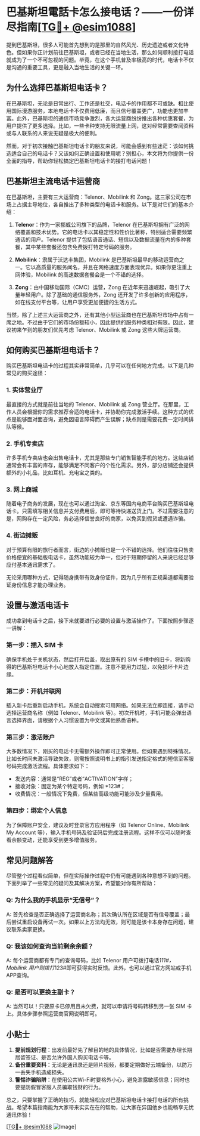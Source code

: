 # 巴基斯坦電話卡怎么接电话？——一份详尽指南[[TG💪+ @esim1088](https://t.me/s/esim1088)]

提到巴基斯坦，很多人可能首先想到的是那里的自然风光、历史遗迹或者文化特色。但如果你正计划前往巴基斯坦，或者已经在当地生活，那么如何顺利接打电话就成为了一个不可忽视的问题。毕竟，在这个手机普及率极高的时代，电话卡不仅是沟通的重要工具，更是融入当地生活的关键一环。

## 为什么选择巴基斯坦电话卡？

在巴基斯坦，无论是日常出行、工作还是社交，电话卡的作用都不可或缺。相比使用国际漫游服务，本地电话卡不仅费用低廉，而且信号覆盖更广，功能也更加丰富。此外，巴基斯坦的通信市场竞争激烈，各大运营商纷纷推出各种优惠套餐，为用户提供了更多选择。比如，一些卡种支持无限流量上网，这对经常需要查阅资料或与人联系的人来说无疑是极大的便利。

然而，对于初次接触巴基斯坦电话卡的朋友来说，可能会感到有些迷茫：该如何挑选适合自己的电话卡？又该如何正确设置和使用呢？别担心，本文将为你提供一份全面的指导，帮助你轻松搞定巴基斯坦电话卡的接打电话问题！

## 巴基斯坦主流电话卡运营商

在巴基斯坦，主要有三大运营商：Telenor、Mobilink 和 Zong。这三家公司在市场上占据主导地位，各自推出了多种类型的电话卡和服务。以下是对它们的基本介绍：

1. **Telenor**：作为一家挪威公司旗下的品牌，Telenor 在巴基斯坦拥有广泛的网络覆盖和技术优势。它的电话卡以其稳定性和性价比著称，特别适合需要频繁通话的用户。Telenor 提供了包括语音通话、短信以及数据流量在内的多种套餐，其中某些套餐还包含免费拨打特定号码的服务。

2. **Mobilink**：隶属于沃达丰集团，Mobilink 是巴基斯坦最早的移动运营商之一。它以高质量的服务闻名，并且在网络速度方面表现优异。如果你更注重上网体验，Mobilink 的高速数据套餐会是一个不错的选择。

3. **Zong**：由中国移动国际（CMC）运营，Zong 在近年来迅速崛起，吸引了大量年轻用户。除了基础的通信服务外，Zong 还开发了许多创新的应用程序，如在线支付平台等，让用户享受更加便捷的生活方式。

当然，除了上述三大运营商之外，还有其他小型运营商也在巴基斯坦市场中占有一席之地。不过由于它们的市场份额较小，因此提供的服务种类相对有限。因此，建议初来乍到的朋友们优先考虑 Telenor、Mobilink 或 Zong 这些大牌运营商。

## 如何购买巴基斯坦电话卡？

购买巴基斯坦电话卡的过程其实非常简单，几乎可以在任何地方完成。以下是几种常见的购买途径：

### 1. 实体营业厅
最直接的方式就是前往当地的 Telenor、Mobilink 或 Zong 营业厅。在那里，工作人员会根据你的需求推荐合适的电话卡，并协助你完成激活手续。这种方式的优点是能够面对面咨询，避免因语言障碍而产生误解；缺点则是需要花费一定时间排队等候。

### 2. 手机专卖店
许多手机专卖店也会出售电话卡，尤其是那些专门销售智能手机的地方。这些店铺通常会有丰富的库存，能够满足不同客户的个性化需求。另外，部分店铺还会提供额外的小礼品，比如耳机、充电宝之类的。

### 3. 网上商城
随着电子商务的发展，现在也可以通过淘宝、京东等国内电商平台购买巴基斯坦电话卡。只需填写相关信息并支付费用后，即可等待快递送货上门。不过需要注意的是，网购存在一定风险，务必选择信誉良好的商家，以免买到假货或遭遇诈骗。

### 4. 街边摊贩
对于预算有限的旅行者而言，街边的小摊贩也是一个不错的选择。他们往往只售卖价格便宜的基础版电话卡，虽然功能较为单一，但对于短期停留的人来说已经足够应付基本通讯需求了。

无论采用哪种方式，记得随身携带有效身份证件，因为几乎所有正规渠道都需要验证身份信息才能办理业务。

## 设置与激活电话卡

成功拿到电话卡之后，接下来就要进行必要的设置与激活操作了。下面按照步骤逐一讲解：

### 第一步：插入 SIM 卡
确保手机处于关机状态，然后打开后盖，取出原有的 SIM 卡槽中的旧卡，将新购得的巴基斯坦电话卡小心地放入指定位置。注意不要用力过猛，以免损坏卡片边缘。

### 第二步：开机并联网
插入新卡后重新启动手机，系统会自动搜索可用网络。如果无法立即连接，请手动选择运营商名称（例如 Telenor、Mobilink 等）。初次开机时，手机可能会弹出语言选择界面，请根据个人习惯设置为中文或其他熟悉语种。

### 第三步：激活账户
大多数情况下，刚买的电话卡无需额外操作即可正常使用。但如果遇到特殊情况，比如长时间未激活导致失效，则需按照说明书上的指引发送指定格式的短信至客服号码完成激活流程。具体要求如下：
- 发送内容：通常是“REG”或者“ACTIVATION”字样；
- 接收对象：固定为某个特定号码，例如 *123#；
- 收费情况：一般情况下免费，但某些高级功能可能涉及少量费用。

### 第四步：绑定个人信息
为了保障账户安全，建议及时登录官方应用程序（如 Telenor Online、Mobilink My Account 等），输入手机号码及验证码后完成注册流程。这样不仅可以随时查看余额变动，还能享受到更多增值服务。

## 常见问题解答

尽管整个过程看似简单，但在实际操作过程中仍有可能遇到各种意想不到的问题。下面列举了一些常见的疑问及其解决方案，希望能对你有所帮助：

### Q: 为什么我的手机显示“无信号”？
A: 首先检查是否正确选择了运营商名称；其次确认所在区域是否有信号覆盖；最后尝试重启设备再试一次。如果以上方法均无效，则可能是该卡本身存在问题，建议联系卖家更换。

### Q: 我该如何查询当前剩余余额？
A: 每个运营商都有专门的查询号码，比如 Telenor 用户可拨打电话*111#，Mobilink 用户则拨打*123#即可获得实时反馈。此外，也可以通过官方网站或手机APP查询。

### Q: 是否可以更换主副卡？
A: 当然可以！只要原卡已停用且未欠费，就可以申请将号码转移到另一张 SIM 卡上。具体步骤参照运营商官网说明即可。

## 小贴士

1. **提前规划行程**：出发前最好先了解目的地的具体情况，比如是否需要办理长期居留签证、是否允许外国人购买电话卡等。
2. **备份重要资料**：无论是通讯录还是照片视频，都要定期做好云端备份，以防万一丢失手机造成损失。
3. **警惕诈骗陷阱**：在使用公共Wi-Fi时要格外小心，避免泄露敏感信息；同时也要提防假冒客服人员骗取钱财的行为。

总之，只要掌握了正确的技巧，就能轻松应对巴基斯坦电话卡接打电话的所有挑战。希望本篇指南能为大家带来实实在在的帮助，让大家在异国他乡也能畅享无忧通讯体验！

[[TG💪+ @esim1088](https://t.me/s/esim1088) ![Image](https://i.postimg.cc/4NQfJmqS/Snipaste-2025-05-13-00-14-12.png)]